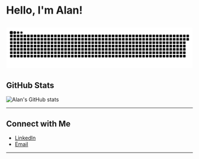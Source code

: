 # Hello, I'm Alan!  

![github-user-contribution](github-user-contribution.svg)
---


## GitHub Stats  
![Alan's GitHub stats](https://github-readme-stats.vercel.app/api?username=AlanMaizon&show_icons=true&theme=radical)

---

## Connect with Me  
- [LinkedIn](https://linkedin.com/in/maizonalan)
- [Email](mailto:alanmaizon@hotmail.com)  

---
